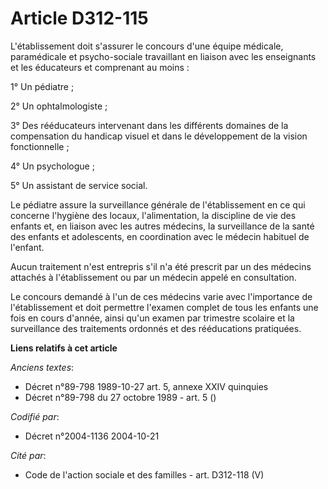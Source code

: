 # Article D312-115

L'établissement doit s'assurer le concours d'une équipe médicale, paramédicale et psycho-sociale travaillant en liaison avec
les enseignants et les éducateurs et comprenant au moins :

1° Un pédiatre ;

2° Un ophtalmologiste ;

3° Des rééducateurs intervenant dans les différents domaines de la compensation du handicap visuel et dans le développement
de la vision fonctionnelle ;

4° Un psychologue ;

5° Un assistant de service social.

Le pédiatre assure la surveillance générale de l'établissement en ce qui concerne l'hygiène des locaux, l'alimentation, la
discipline de vie des enfants et, en liaison avec les autres médecins, la surveillance de la santé des enfants et
adolescents, en coordination avec le médecin habituel de l'enfant.

Aucun traitement n'est entrepris s'il n'a été prescrit par un des médecins attachés à l'établissement ou par un médecin
appelé en consultation.

Le concours demandé à l'un de ces médecins varie avec l'importance de l'établissement et doit permettre l'examen complet de
tous les enfants une fois en cours d'année, ainsi qu'un examen par trimestre scolaire et la surveillance des traitements
ordonnés et des rééducations pratiquées.

**Liens relatifs à cet article**

_Anciens textes_:

  - Décret n°89-798 1989-10-27 art. 5, annexe XXIV quinquies
  - Décret n°89-798 du 27 octobre 1989 - art. 5 ()

_Codifié par_:

  - Décret n°2004-1136 2004-10-21

_Cité par_:

  - Code de l'action sociale et des familles - art. D312-118 (V)
